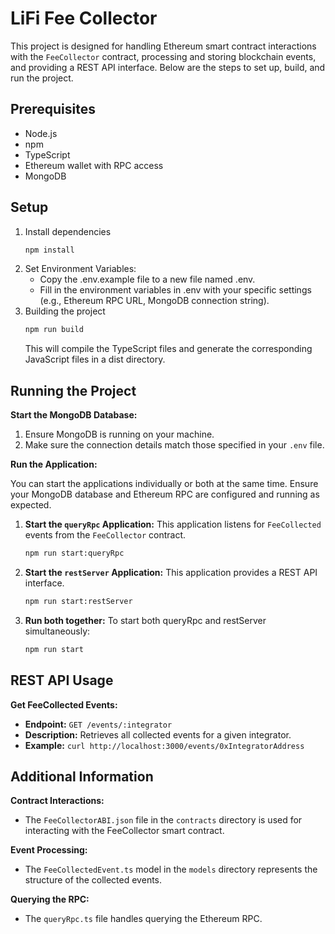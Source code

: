 # LiFi Fee Collector

This project is designed for handling Ethereum smart contract interactions with the `FeeCollector` contract, processing and storing blockchain events, and providing a REST API interface. Below are the steps to set up, build, and run the project.

## Prerequisites

- Node.js 
- npm 
- TypeScript 
- Ethereum wallet with RPC access 
- MongoDB 

## Setup

1. Install dependencies
   ```sh
   npm install
   ```
2. Set Environment Variables:
   * Copy the .env.example file to a new file named .env.
   * Fill in the environment variables in .env with your specific settings (e.g., Ethereum RPC URL, MongoDB connection string).
3. Building the project
   ```sh
   npm run build
   ```
   This will compile the TypeScript files and generate the corresponding JavaScript files in a dist directory.
   
## Running the Project

**Start the MongoDB Database:**

1. Ensure MongoDB is running on your machine.
2. Make sure the connection details match those specified in your `.env` file.

**Run the Application:**

You can start the applications individually or both at the same time. Ensure your MongoDB database and Ethereum RPC are configured and running as expected.

1. **Start the `queryRpc` Application:**
   This application listens for `FeeCollected` events from the `FeeCollector` contract.
   ```sh
   npm run start:queryRpc
   ```
2. **Start the `restServer` Application:**
   This application provides a REST API interface.
   ```sh
   npm run start:restServer
   ```
3. **Run both together:**
   To start both queryRpc and restServer simultaneously:
   ```sh
   npm run start
   ```



## REST API Usage

**Get FeeCollected Events:**

- **Endpoint:** `GET /events/:integrator`
- **Description:** Retrieves all collected events for a given integrator.
- **Example:** `curl http://localhost:3000/events/0xIntegratorAddress`

## Additional Information

**Contract Interactions:**

- The `FeeCollectorABI.json` file in the `contracts` directory is used for interacting with the FeeCollector smart contract.

**Event Processing:**

- The `FeeCollectedEvent.ts` model in the `models` directory represents the structure of the collected events.

**Querying the RPC:**

- The `queryRpc.ts` file handles querying the Ethereum RPC.
